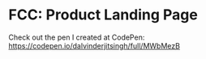 # FCC: Product Landing Page
Check out the pen I created at CodePen: https://codepen.io/dalvinderjitsingh/full/MWbMezB

